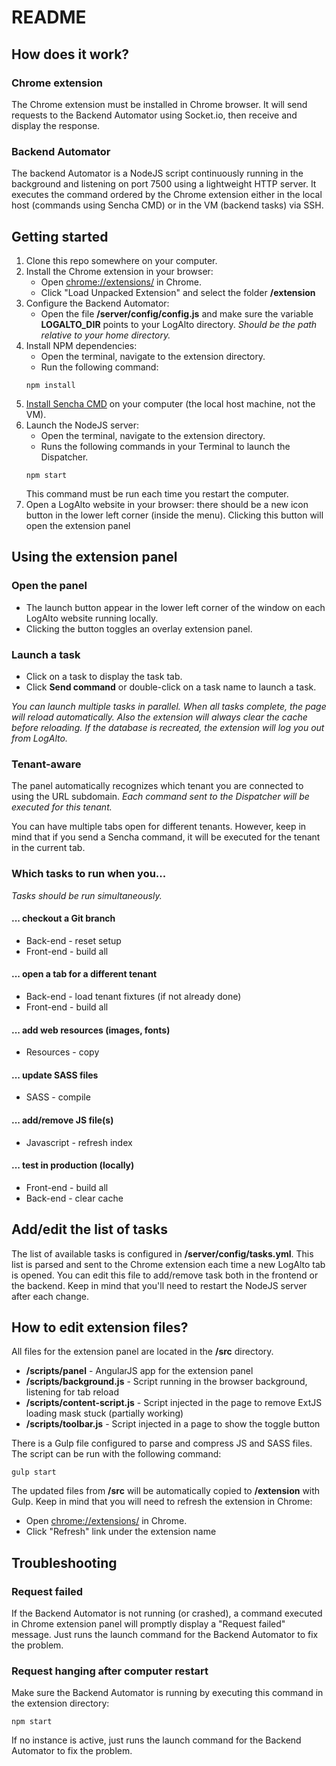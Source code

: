 # README

## How does it work?

### Chrome extension

The Chrome extension must be installed in Chrome browser. It will send requests to the Backend Automator using Socket.io, then receive and display the response.

### Backend Automator

The backend Automator is a NodeJS script continuously running in the background and listening on port 7500 using a lightweight HTTP server. It executes the command ordered by the Chrome extension either in the local host (commands using Sencha CMD) or in the VM (backend tasks) via SSH.

## Getting started
1. Clone this repo somewhere on your computer.
2. Install the Chrome extension in your browser:
   * Open [chrome://extensions/](chrome://extensions/) in Chrome.
   * Click "Load Unpacked Extension" and select the folder **/extension**
3. Configure the Backend Automator:
   * Open the file **/server/config/config.js** and make sure the variable **LOGALTO_DIR** points to your LogAlto directory.
   _Should be the path relative to your home directory._
4. Install NPM dependencies:
   * Open the terminal, navigate to the extension directory.
   * Run the following command:
   ```
   npm install
   ```
5. [Install Sencha CMD](https://docs.sencha.com/cmd/5.x/intro_to_cmd.html) on your computer (the local host machine, not the VM).
6. Launch the NodeJS server:
   * Open the terminal, navigate to the extension directory.
   * Runs the following commands in your Terminal to launch the Dispatcher.
   ```
   npm start
   ```
    This command must be run each time you restart the computer.
7. Open a LogAlto website in your browser: there should be a new icon button in the lower left corner (inside the menu). Clicking this button will open the extension panel

## Using the extension panel

### Open the panel
   * The launch button appear in the lower left corner of the window on each LogAlto website running locally.
   * Clicking the button toggles an overlay extension panel.

### Launch a task
   * Click on a task to display the task tab.
   * Click **Send command** or double-click on a task name to launch a task.

_You can launch multiple tasks in parallel. When all tasks complete, the page will reload automatically. Also the extension will always clear the cache before reloading. If the database is recreated, the extension will log you out from LogAlto._

### Tenant-aware
The panel automatically recognizes which tenant you are connected to using the URL subdomain.
_Each command sent to the Dispatcher will be executed for this tenant._

You can have multiple tabs open for different tenants. However, keep in mind that if you send a Sencha command, it will be executed for the tenant in the current tab.

### Which tasks to run when you...
_Tasks should be run simultaneously._

#### ... checkout a Git branch
   * Back-end - reset setup
   * Front-end - build all

#### ... open a tab for a different tenant
   * Back-end - load tenant fixtures (if not already done)
   * Front-end - build all

#### ... add web resources (images, fonts)
   * Resources - copy

#### ... update SASS files
   * SASS - compile

#### ... add/remove JS file(s)
   * Javascript - refresh index

#### ... test in production (locally)
   * Front-end - build all
   * Back-end - clear cache

## Add/edit the list of tasks

The list of available tasks is configured in **/server/config/tasks.yml**. This list is parsed and sent to the Chrome extension each time a new LogAlto tab is opened. You can edit this file to add/remove task both in the frontend or the backend. Keep in mind that you'll need to restart the NodeJS server after each change.

## How to edit extension files?

All files for the extension panel are located in the **/src** directory.

   * **/scripts/panel** - AngularJS app for the extension panel
   * **/scripts/background.js** - Script running in the browser background, listening for tab reload
   * **/scripts/content-script.js** - Script injected in the page to remove ExtJS loading mask stuck (partially working)
   * **/scripts/toolbar.js** - Script injected in a page to show the toggle button

There is a Gulp file configured to parse and compress JS and SASS files. The script can be run with the following command:
```
gulp start
```

The updated files from **/src** will be automatically copied to **/extension** with Gulp. Keep in mind that you will need to refresh the extension in Chrome:
   * Open [chrome://extensions/](chrome://extensions/) in Chrome.
   * Click "Refresh" link under the extension name

## Troubleshooting

### Request failed

If the Backend Automator is not running (or crashed), a command executed in Chrome extension panel will promptly display a "Request failed" message. Just runs the launch command for the Backend Automator to fix the problem.

### Request hanging after computer restart

Make sure the Backend Automator is running by executing this command in the extension directory:
```
npm start
```
If no instance is active, just runs the launch command for the Backend Automator to fix the problem.